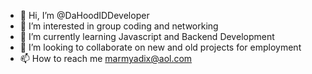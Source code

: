 - 👋 Hi, I’m @DaHoodIDDeveloper
- 👀 I’m interested in group coding and networking
- 🌱 I’m currently learning Javascript and Backend Development
- 💞️ I’m looking to collaborate on new and old projects for employment
- 📫 How to reach me marmyadix@aol.com

<!---
DaHoodIDDeveloper/DaHoodIDDeveloper is a ✨ special ✨ repository because its `README.md` (this file) appears on your GitHub profile.
You can click the Preview link to take a look at your changes.
--->

